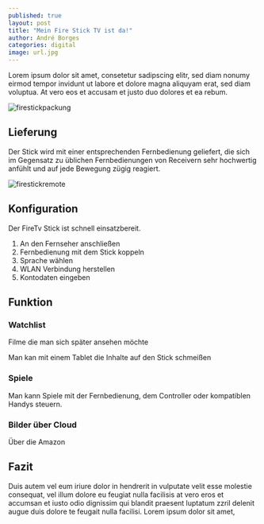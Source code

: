 ```yaml
---
published: true
layout: post
title: "Mein Fire Stick TV ist da!"
author: André Borges
categories: digital
image: url.jpg
---
```



Lorem ipsum dolor sit amet, consetetur sadipscing elitr, sed diam nonumy eirmod tempor invidunt ut labore et dolore magna aliquyam erat, sed diam voluptua. At vero eos et accusam et justo duo dolores et ea rebum.

![firestickpackung]({{site.baseurl}}/images/DSC06896.jpg)

## Lieferung
Der Stick wird mit einer entsprechenden Fernbedienung geliefert, die sich im Gegensatz zu üblichen Fernbedienungen von Receivern sehr hochwertig anfühlt und auf jede Bewegung zügig reagiert.

![firestickremote]({{site.baseurl}}/images/DSC06903.jpg)


## Konfiguration
Der FireTv Stick 
ist schnell einsatzbereit.

1. An den Fernseher anschließen
2. Fernbedienung mit dem Stick koppeln
3. Sprache wählen
4. WLAN Verbindung herstellen
5. Kontodaten eingeben

## Funktion

### Watchlist
Filme die man sich später ansehen möchte

Man kan mit einem Tablet die Inhalte auf den Stick schmeißen

### Spiele
Man kann Spiele mit der Fernbedienung, dem Controller oder kompatiblen Handys steuern.



### Bilder über Cloud
Über die Amazon 

## Fazit



Duis autem vel eum iriure dolor in hendrerit in vulputate velit esse molestie consequat, vel illum dolore eu feugiat nulla facilisis at vero eros et accumsan et iusto odio dignissim qui blandit praesent luptatum zzril delenit augue duis dolore te feugait nulla facilisi. Lorem ipsum dolor sit amet,
